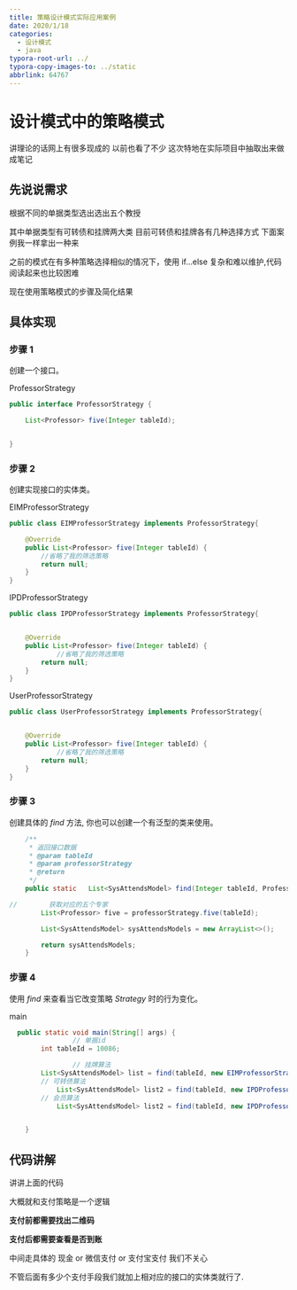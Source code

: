 ```yaml
---
title: 策略设计模式实际应用案例
date: 2020/1/18
categories:
  - 设计模式
  - java
typora-root-url: ../
typora-copy-images-to: ../static
abbrlink: 64767
---
```






# 设计模式中的策略模式



 讲理论的话网上有很多现成的 以前也看了不少 这次特地在实际项目中抽取出来做成笔记

## 先说说需求



根据不同的单据类型选出选出五个教授

其中单据类型有可转债和挂牌两大类 目前可转债和挂牌各有几种选择方式 下面案例我一样拿出一种来

之前的模式在有多种策略选择相似的情况下，使用 if...else 复杂和难以维护,代码阅读起来也比较困难

现在使用策略模式的步骤及简化结果 





## 具体实现

### 步骤 1

创建一个接口。

ProfessorStrategy

```java
public interface ProfessorStrategy {

    List<Professor> five(Integer tableId);


}
```



### 步骤 2

创建实现接口的实体类。

EIMProfessorStrategy

```java
public class EIMProfessorStrategy implements ProfessorStrategy{

    @Override
    public List<Professor> five(Integer tableId) {
        //省略了我的筛选策略
        return null;
    }
}
```



IPDProfessorStrategy

```java
public class IPDProfessorStrategy implements ProfessorStrategy{


    @Override
    public List<Professor> five(Integer tableId) {
     		//省略了我的筛选策略
        return null;
    }
}
```



UserProfessorStrategy

```java
public class UserProfessorStrategy implements ProfessorStrategy{


    @Override
    public List<Professor> five(Integer tableId) {
     		//省略了我的筛选策略
        return null;
    }
}
```



### 步骤 3

创建具体的 *find* 方法, 你也可以创建一个有泛型的类来使用。

```java
    /**
     * 返回接口数据
     * @param tableId
     * @param professorStrategy
     * @return
     */
    public static   List<SysAttendsModel> find(Integer tableId, ProfessorStrategy professorStrategy) {

//        获取对应的五个专家
        List<Professor> five = professorStrategy.five(tableId);

        List<SysAttendsModel> sysAttendsModels = new ArrayList<>();

        return sysAttendsModels;
    }

```



### 步骤 4

使用 *find* 来查看当它改变策略 *Strategy* 时的行为变化。

main

```java
  public static void main(String[] args) {
				// 单据id
        int tableId = 10086;

				// 挂牌算法
        List<SysAttendsModel> list = find(tableId, new EIMProfessorStrategy());
        // 可转债算法
    		List<SysAttendsModel> list2 = find(tableId, new IPDProfessorStrategy());
        // 会员算法
    		List<SysAttendsModel> list2 = find(tableId, new IPDProfessorStrategy());


    }

```



## 代码讲解

讲讲上面的代码 

大概就和支付策略是一个逻辑



**支付前都需要找出二维码**

**支付后都需要查看是否到账**



中间走具体的 现金 or 微信支付 or 支付宝支付 我们不关心

不管后面有多少个支付手段我们就加上相对应的接口的实体类就行了.











